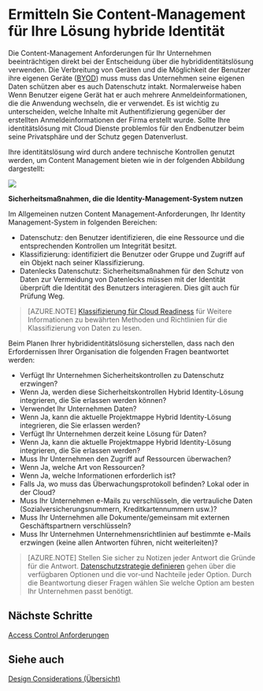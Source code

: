 <properties
    pageTitle="Azure Active Directory hybride Identität Design - bestimmen Content Management-Anforderungen | Microsoft Azure"
    description="Einblick in das Content-Management des Unternehmens bestimmen. Normalerweise haben Wenn Benutzer eigene Gerät hat er auch mehrere Anmeldeinformationen, die die Anwendung wechseln, die er verwendet. Es ist wichtig zu unterscheiden, welche Inhalte mit Authentifizierung gegenüber der erstellten Anmeldeinformationen der Firma erstellt wurde. Sollte Ihre identitätslösung mit Cloud Dienste problemlos für den Endbenutzer beim seine Privatsphäre und der Schutz gegen Datenverlust."
    documentationCenter=""
    services="active-directory"
    authors="billmath"
    manager="femila"
    editor=""/>

<tags
    ms.service="active-directory"
    ms.devlang="na"
    ms.topic="article"
    ms.tgt_pltfrm="na"
    ms.workload="identity" 
    ms.date="08/08/2016"
    ms.author="billmath"/>

# <a name="determine-content-management-requirements-for-your-hybrid-identity-solution"></a>Ermitteln Sie Content-Management für Ihre Lösung hybride Identität

Die Content-Management Anforderungen für Ihr Unternehmen beeinträchtigen direkt bei der Entscheidung über die hybrididentitätslösung verwenden. Die Verbreitung von Geräten und die Möglichkeit der Benutzer ihre eigenen Geräte ([BYOD](http://aka.ms/byodcg)) muss muss das Unternehmen seine eigenen Daten schützen aber es auch Datenschutz intakt. Normalerweise haben Wenn Benutzer eigene Gerät hat er auch mehrere Anmeldeinformationen, die die Anwendung wechseln, die er verwendet. Es ist wichtig zu unterscheiden, welche Inhalte mit Authentifizierung gegenüber der erstellten Anmeldeinformationen der Firma erstellt wurde. Sollte Ihre identitätslösung mit Cloud Dienste problemlos für den Endbenutzer beim seine Privatsphäre und der Schutz gegen Datenverlust. 

Ihre identitätslösung wird durch andere technische Kontrollen genutzt werden, um Content Management bieten wie in der folgenden Abbildung dargestellt:
 
![](./media/hybrid-id-design-considerations/securitycontrols.png)

**Sicherheitsmaßnahmen, die die Identity-Management-System nutzen**

Im Allgemeinen nutzen Content Management-Anforderungen, Ihr Identity Management-System in folgenden Bereichen:

- Datenschutz: den Benutzer identifizieren, die eine Ressource und die entsprechenden Kontrollen um Integrität besitzt.
- Klassifizierung: identifiziert die Benutzer oder Gruppe und Zugriff auf ein Objekt nach seiner Klassifizierung. 
- Datenlecks Datenschutz: Sicherheitsmaßnahmen für den Schutz von Daten zur Vermeidung von Datenlecks müssen mit der Identität überprüft die Identität des Benutzers interagieren. Dies gilt auch für Prüfung Weg.

>[AZURE.NOTE]
[Klassifizierung für Cloud Readiness](http://download.microsoft.com/download/0/A/3/0A3BE969-85C5-4DD2-83B6-366AA71D1FE3/Data-Classification-for-Cloud-Readiness.pdf) für Weitere Informationen zu bewährten Methoden und Richtlinien für die Klassifizierung von Daten zu lesen.

Beim Planen Ihrer hybrididentitätslösung sicherstellen, dass nach den Erfordernissen Ihrer Organisation die folgenden Fragen beantwortet werden:

- Verfügt Ihr Unternehmen Sicherheitskontrollen zu Datenschutz erzwingen?
 - Wenn Ja, werden diese Sicherheitskontrollen Hybrid Identity-Lösung integrieren, die Sie erlassen werden können?
- Verwendet Ihr Unternehmen Daten?
 - Wenn Ja, kann die aktuelle Projektmappe Hybrid Identity-Lösung integrieren, die Sie erlassen werden?
- Verfügt Ihr Unternehmen derzeit keine Lösung für Daten? 
 - Wenn Ja, kann die aktuelle Projektmappe Hybrid Identity-Lösung integrieren, die Sie erlassen werden?
- Muss Ihr Unternehmen den Zugriff auf Ressourcen überwachen?
 - Wenn Ja, welche Art von Ressourcen?
 - Wenn Ja, welche Informationen erforderlich ist?
 - Falls Ja, wo muss das Überwachungsprotokoll befinden? Lokal oder in der Cloud?
- Muss Ihr Unternehmen e-Mails zu verschlüsseln, die vertrauliche Daten (Sozialversicherungsnummern, Kreditkartennummern usw.)?
- Muss Ihr Unternehmen alle Dokumente/gemeinsam mit externen Geschäftspartnern verschlüsseln?
- Muss Ihr Unternehmen Unternehmensrichtlinien auf bestimmte e-Mails erzwingen (keine allen Antworten führen, nicht weiterleiten)?
 
>[AZURE.NOTE]
Stellen Sie sicher zu Notizen jeder Antwort die Gründe für die Antwort. [Datenschutzstrategie definieren](active-directory-hybrid-identity-design-considerations-data-protection-strategy.md) gehen über die verfügbaren Optionen und die vor-und Nachteile jeder Option.  Durch die Beantwortung dieser Fragen wählen Sie welche Option am besten Ihr Unternehmen passt benötigt.


## <a name="next-steps"></a>Nächste Schritte
[Access Control Anforderungen](active-directory-hybrid-identity-design-considerations-accesscontrol-requirements.md)

## <a name="see-also"></a>Siehe auch
[Design Considerations (Übersicht)](active-directory-hybrid-identity-design-considerations-overview.md)
